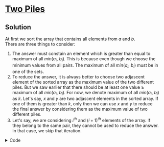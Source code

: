 # [Two Piles](https://www.codechef.com/problems/SPLITMIN?tab=statement)

## Solution
At first we sort the array that contains all elements from $a$ and $b$. <br>
There are three things to consider:

1. The answer must constain an element which is greater than equal to maximum of all $min$($a_i$, $b_i$).
This is because even though we choose the minimum values from all pairs. The maximum of all $min$($a_i$, $b_i$) must be in one of the sets.
2. To reduce the answer, it is always better to choose two adjascent element of the sorted array as the maximum value of the two different piles.
But we saw earlier that there should be at least one value $\geq$ maximum of all $min$($a_i$, $b_i$).
For now, we denote maximum of all $min$($a_i$, $b_i$) as $k$.
Let's say, $x$ and $y$ are two adjascent elements in the sorted array. If one of them is greater than $k$, only then we can use $x$ and $y$ to reduce the final answer by considering them as the maximum value of two different piles.
3. Let's say, we are considering $i^{th}$ and $(i+1)^{th}$ elements of the array. If they belong to the same pair, they cannot be used to reduce the answer. In that case, we skip that iteration.

<details>
<summary>Code</summary>

```cpp
#include <bits/stdc++.h>

using namespace std;
using ll = long long;

#define fast_IO ios_base::sync_with_stdio(0), cin.tie(NULL);
#define all(x) x.begin(), x.end()

int main()
{
    fast_IO;
    int T = 1;
    cin >> T;
    while(T--)
    {
        int n;
        cin >> n;
        vector<pair<int, int>> v;
        int k =- 1e9; // max of all min(a[i], b[i])
        for(int i = 0 ; i< n; i++)
        {
            int a, b;
            cin >> a >> b;
            v.push_back({a, i}); // second element is the number of the pair it belong to
            v.push_back({b, i});
            k = max(k, min(a, b));
        }
        sort(all(v));
        int ans = 1e9;
        for(int i = 0; i+1 < v.size(); i++)
        {
            if(v[i].second == v[i+1].second) continue; // If they belong to same pair we skip
            if(v[i].first < k && v[i+1].first < k)continue; //If both are less than k, we skip
            ans = min(ans, v[i+1].first-v[i].first);
        }
        cout << ans << "\n";
    }
    return 0;
}
```

</details>
